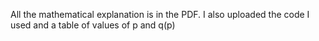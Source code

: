 All the mathematical explanation is in the PDF. I also uploaded the code I used and a table of values of p and q(p)
